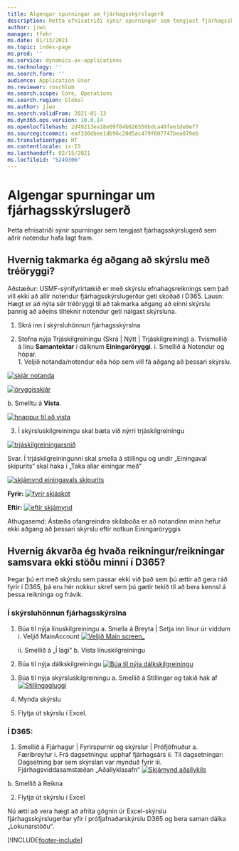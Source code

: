 ```yaml
---
title: Algengar spurningar um fjárhagsskýrslugerð
description: Þetta efnisatriði sýnir spurningar sem tengjast fjárhagsskýrslugerð sem aðrir notendur hafa lagt fram.
author: jiwo
manager: tfehr
ms.date: 01/13/2021
ms.topic: index-page
ms.prod: ''
ms.service: dynamics-ax-applications
ms.technology: ''
ms.search.form: ''
audience: Application User
ms.reviewer: roschlom
ms.search.scope: Core, Operations
ms.search.region: Global
ms.author: jiwo
ms.search.validFrom: 2021-01-13
ms.dyn365.ops.version: 10.0.14
ms.openlocfilehash: 2d49213ea18e09f04b026559bdca49fee1de0ef7
ms.sourcegitcommit: eaf330dbee1db96c20d5ac479f007747bea079eb
ms.translationtype: HT
ms.contentlocale: is-IS
ms.lasthandoff: 02/15/2021
ms.locfileid: "5249306"
---
```

# <a name="financial-reporting-faq"></a>Algengar spurningar um fjárhagsskýrslugerð 

Þetta efnisatriði sýnir spurningar sem tengjast fjárhagsskýrslugerð sem aðrir notendur hafa lagt fram. 


## <a name="how-do-i-restrict-access-to-a-report-using-tree-security"></a>Hvernig takmarka ég aðgang að skýrslu með tréöryggi?

Aðstæður: USMF-sýnifyrirtækið er með skýrslu efnahagsreiknings sem það vill ekki að allir notendur fjárhagsskýrslugerðar geti skoðað í D365. Lausn: Hægt er að nýta sér tréöryggi til að takmarka aðgang að einni skýrslu þannig að aðeins tilteknir notendur geti nálgast skýrsluna. 

1.  Skrá inn í skýrsluhönnun fjárhagsskýrslna

2.  Stofna nýja Trjáskilgreiningu (Skrá | Nýtt | Trjáskilgreining) a.    Tvísmellið á línu **Samantektar** í dálknum **Einingaröryggi**.
  i.    Smellið á Notendur og hópar.  
          1. Veljið notanda/notendur eða hóp sem vill fá aðgang að þessari skýrslu. 
          
[![skjár notanda](./media/FR-FAQ_users.png)](./media/FR-FAQ_users.png)

[![öryggisskjár](./media/FR-FAQ_security.jpg)](./media/FR-FAQ_security.jpg)

  b.    Smelltu á **Vista**.
  
[![hnappur til að vista](./media/FR-FAQ_save.png)](./media/FR-FAQ_save.png)

3.  Í skýrsluskilgreiningu skal bæta við nýrri trjáskilgreiningu

[![trjáskilgreiningarsnið](./media/FR-FAQ_tree-definition.jpg)](./media/FR-FAQ_tree-definition.jpg)

Svar.  Í trjáskilgreiningunni skal smella á stillingu og undir „Einingaval skipurits“ skal haka í „Taka allar einingar með“

[![skjámynd einingavals skipurits](./media/FR-FAQ_reporting-unit-selection.jpg)](./media/FR-FAQ_reporting-unit-selection.jpg)

**Fyrir:** [![fyrir skjáskot](./media/FR-FAQ_before.png)](./media/FR-FAQ_before.png)

**Eftir:** [![eftir skjámynd](./media/FR-FAQ_after.png)](./media/FR-FAQ_after.png)

Athugasemd: Ástæða ofangreindra skilaboða er að notandinn minn hefur ekki aðgang að þessari skýrslu eftir notkun Einingaröryggis



## <a name="how-do-i-determine-which-accounts-do-not-matching-my-balances-in-d365"></a>Hvernig ákvarða ég hvaða reikningur/reikningar samsvara ekki stöðu minni í D365?

Þegar þú ert með skýrslu sem passar ekki við það sem þú ættir að gera ráð fyrir í D365, þá eru hér nokkur skref sem þú gætir tekið til að bera kennsl á þessa reikninga og frávik. 

### <a name="in-financial-reporter-report-designer"></a>Í skýrsluhönnun fjárhagsskýrslna

1.  Búa til nýja línuskilgreiningu a.    Smella á Breyta | Setja inn línur úr víddum i.  Veljið MainAccount [![Veljið Main screen_](./media/FR-FAQ_selectmain_.png)](./media/FR-FAQ_selectmain_.png)
    
    ii. Smellið á „Í lagi“ b.    Vista línuskilgreiningu

2.  Búa til nýja dálkskilgreiningu     [![Búa til nýja dálkskilgreiningu](./media/FR-FAQ_column.png)](./media/FR-FAQ_column.png)

3.  Búa til nýja skýrsluskilgreiningu a.    Smellið á Stillingar og takið hak af [![Stillingagluggi](./media/FR-FAQ_settings.png)](./media/FR-FAQ_settings.png)
   
4.  Mynda skýrslu 

5.  Flytja út skýrslu í Excel.

### <a name="in-d365"></a>Í D365: 
1.  Smellið á Fjárhagur | Fyrirspurnir og skýrslur | Prófjöfnuður a.    Færibreytur i.  Frá dagsetningu: upphaf fjárhagsárs ii. Til dagsetningar: Dagsetning þar sem skýrslan var mynduð fyrir iii.    Fjárhagsvíddasamstæðan „Aðallyklasafn“ [![Skjámynd aðallykils](./media/FR-FAQ_mainacct.png)](./media/FR-FAQ_mainacct.png)
      
  b.    Smellið á Reikna

2.  Flytja út skýrslu í Excel

Nú ætti að vera hægt að afrita gögnin úr Excel-skýrslu fjárhagsskýrslugerðar yfir í prófjafnaðarskýrslu D365 og bera saman dálka „Lokunarstöðu“.


[!INCLUDE[footer-include](../../includes/footer-banner.md)]